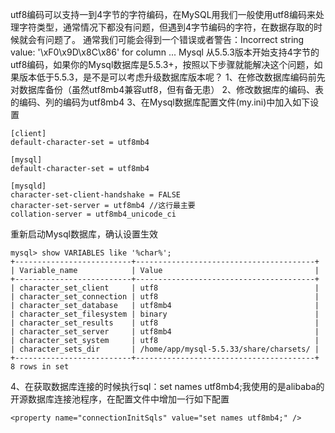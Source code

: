 utf8编码可以支持一到4字节的字符编码，在MySQL用我们一般使用utf8编码来处理字符类型，通常情况下都没有问题，但遇到4字节编码的字符，在数据存取的时候就会有问题了。
通常我们可能会得到一个错误或者警告：Incorrect string value: '\xF0\x9D\x8C\x86' for column ...
Mysql 从5.5.3版本开始支持4字节的utf8编码，如果你的Mysql数据库是5.5.3+，按照以下步骤就能解决这个问题，如果版本低于5.5.3，是不是可以考虑升级数据库版本呢？
1、在修改数据库编码前先对数据库备份（虽然utf8mb4兼容utf8，但有备无患）
2、修改数据库的编码、表的编码、列的编码为utf8mb4
3、在Mysql数据库配置文件(my.ini)中加入如下设置

    [client]  
    default-character-set = utf8mb4  
    
    [mysql]  
    default-character-set = utf8mb4  
    
    [mysqld]  
    character-set-client-handshake = FALSE  
    character-set-server = utf8mb4 //这行最主要  
    collation-server = utf8mb4_unicode_ci  

重新启动Mysql数据库，确认设置生效

    mysql> show VARIABLES like '%char%';  
    +--------------------------+----------------------------------------+  
    | Variable_name            | Value                                  |  
    +--------------------------+----------------------------------------+  
    | character_set_client     | utf8                                   |  
    | character_set_connection | utf8                                   |  
    | character_set_database   | utf8mb4                                |  
    | character_set_filesystem | binary                                 |  
    | character_set_results    | utf8                                   |  
    | character_set_server     | utf8mb4                                |  
    | character_set_system     | utf8                                   |  
    | character_sets_dir       | /home/app/mysql-5.5.33/share/charsets/ |  
    +--------------------------+----------------------------------------+  
    8 rows in set  

4、在获取数据库连接的时候执行sql：set names utf8mb4;我使用的是alibaba的开源数据库连接池程序，在配置文件中增加一行如下配置

    <property name="connectionInitSqls" value="set names utf8mb4;" />  